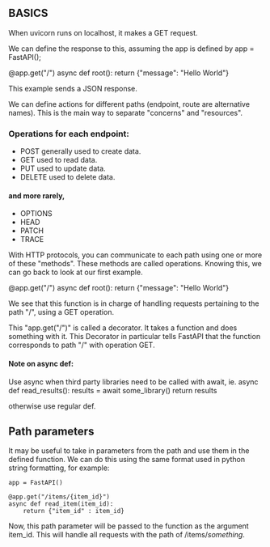## BASICS

When uvicorn runs on localhost, it makes a GET request.

We can define the response to this, assuming the app is defined by app = FastAPI();

@app.get("/")
async def root():
    return {"message": "Hello World"}
    
This example sends a JSON response.

We can define actions for different paths (endpoint, route are alternative names). This is the main way to separate "concerns" and "resources".

### Operations for each endpoint:

- POST
  generally used to create data.
- GET
  used to read data.
- PUT
  used to update data.
- DELETE
  used to delete data.

#### and more rarely,

- OPTIONS
- HEAD
- PATCH
- TRACE

With HTTP protocols, you can communicate to each path using one or more of these "methods". These methods are called operations.
Knowing this, we can go back to look at our first example.

@app.get("/")
async def root():
    return {"message": "Hello World"}

We see that this function is in charge of handling requests pertaining to the path "/", using a GET operation.

This "app.get("/")" is called a decorator. It takes a function and does something with it.
This Decorator in particular tells FastAPI that the function corresponds to path "/" with operation GET.

#### Note on async def:
Use async when third party libraries need to be called with await, ie.
async def read_results():
    results = await some_library()
    return results
    
otherwise use regular def.

## Path parameters

It may be useful to take in parameters from the path and use them in the defined function. We can do this using the same 
format used in python string formatting, for example:

    app = FastAPI()
    
    @app.get("/items/{item_id}")
    async def read_item(item_id):
        return {"item_id" : item_id}
        
Now, this path parameter will be passed to the function as the argument item_id. This will handle all requests with the 
path of /items/*something*.

    

